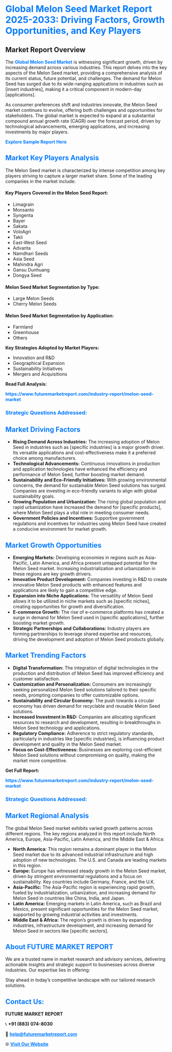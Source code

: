 <h1 style="color: #007BFF;">Global Melon Seed Market Report 2025-2033: Driving Factors, Growth Opportunities, and Key Players</h1>

<section id="overview">
<h2>Market Report Overview</h2>
<p>The <a href="https://www.futuremarketreport.com/industry-report/melon-seed-market" style="color: #007BFF; text-decoration: none;"><strong>Global Melon Seed Market</strong></a> is witnessing significant growth, driven by increasing demand across various industries. This report delves into the key aspects of the Melon Seed market, providing a comprehensive analysis of its current status, future potential, and challenges. The demand for Melon Seed has surged due to its wide-ranging applications in industries such as [insert industries], making it a critical component in modern-day [applications].</p>
<p>As consumer preferences shift and industries innovate, the Melon Seed market continues to evolve, offering both challenges and opportunities for stakeholders. The global market is expected to expand at a substantial compound annual growth rate (CAGR) over the forecast period, driven by technological advancements, emerging applications, and increasing investments by major players.</p>
</section>

<section id="overview">
<p><a href="https://www.futuremarketreport.com/request-sample/reportId=44038" style="color: #007BFF; text-decoration: none;"><strong>Explore Sample Report Here</strong></a></p>
</section>

<section id="key-players">
<h2 style="color: #007BFF;">Market Key Players Analysis</h2>
<p>The Melon Seed market is characterized by intense competition among key players striving to capture a larger market share. Some of the leading companies in the market include:</p>
<h4>Key Players Covered in the Melon Seed Report:</h4>
<ul><li>Limagrain</li><li>Monsanto</li><li>Syngenta</li><li>Bayer</li><li>Sakata</li><li>VoloAgri</li><li>Takii</li><li>East-West Seed</li><li>Advanta</li><li>Namdhari Seeds</li><li>Asia Seed</li><li>Mahindra Agri</li><li>Gansu Dunhuang</li><li>Dongya Seed</li></ul>
<h4>Melon Seed Market Segmentation by Type:</h4>
<ul><li>Large Melon Seeds</li><li>Cherry Melon Seeds</li></ul>

<h4>Melon Seed Market Segmentation by Application:</h4>
<ul><li>Farmland</li><li>Greenhouse</li><li>Others</li></ul>
<p><strong>Key Strategies Adopted by Market Players:</strong></p>
<ul>
<li>Innovation and R&D</li>
<li>Geographical Expansion</li>
<li>Sustainability Initiatives</li>
<li>Mergers and Acquisitions</li>
</ul>
</section>

<section>
<p><strong>Read Full Analysis: </strong></p><a href="https://www.futuremarketreport.com/industry-report/melon-seed-market" style="color: #007BFF; text-decoration: none;"><strong>https://www.futuremarketreport.com/industry-report/melon-seed-market</strong></a>
<h3 style="color: #007BFF;">Strategic Questions Addressed:</h3>
</section>

<section id="driving-factors">
<h2 style="color: #007BFF;">Market Driving Factors</h2>
<ul>
<li><strong>Rising Demand Across Industries:</strong> The increasing adoption of Melon Seed in industries such as [specific industries] is a major growth driver. Its versatile applications and cost-effectiveness make it a preferred choice among manufacturers.</li>
<li><strong>Technological Advancements:</strong> Continuous innovations in production and application technologies have enhanced the efficiency and performance of Melon Seed, further boosting market demand.</li>
<li><strong>Sustainability and Eco-Friendly Initiatives:</strong> With growing environmental concerns, the demand for sustainable Melon Seed solutions has surged. Companies are investing in eco-friendly variants to align with global sustainability goals.</li>
<li><strong>Growing Population and Urbanization:</strong> The rising global population and rapid urbanization have increased the demand for [specific products], where Melon Seed plays a vital role in meeting consumer needs.</li>
<li><strong>Government Policies and Incentives:</strong> Supportive government regulations and incentives for industries using Melon Seed have created a conducive environment for market growth.</li>
</ul>
</section>

<section id="growth-opportunities">
<h2 style="color: #007BFF;">Market Growth Opportunities</h2>
<ul>
<li><strong>Emerging Markets:</strong> Developing economies in regions such as Asia-Pacific, Latin America, and Africa present untapped potential for the Melon Seed market. Increasing industrialization and urbanization in these regions are key growth drivers.</li>
<li><strong>Innovative Product Development:</strong> Companies investing in R&D to create innovative Melon Seed products with enhanced features and applications are likely to gain a competitive edge.</li>
<li><strong>Expansion into Niche Applications:</strong> The versatility of Melon Seed allows it to be utilized in niche markets such as [specific niches], creating opportunities for growth and diversification.</li>
<li><strong>E-commerce Growth:</strong> The rise of e-commerce platforms has created a surge in demand for Melon Seed used in [specific applications], further boosting market growth.</li>
<li><strong>Strategic Partnerships and Collaborations:</strong> Industry players are forming partnerships to leverage shared expertise and resources, driving the development and adoption of Melon Seed products globally.</li>
</ul>
</section>

<section id="trending-factors">
<h2 style="color: #007BFF;">Market Trending Factors</h2>
<ul>
<li><strong>Digital Transformation:</strong> The integration of digital technologies in the production and distribution of Melon Seed has improved efficiency and customer satisfaction.</li>
<li><strong>Customization and Personalization:</strong> Consumers are increasingly seeking personalized Melon Seed solutions tailored to their specific needs, prompting companies to offer customizable options.</li>
<li><strong>Sustainability and Circular Economy:</strong> The push towards a circular economy has driven demand for recyclable and reusable Melon Seed solutions.</li>
<li><strong>Increased Investment in R&D:</strong> Companies are allocating significant resources to research and development, resulting in breakthroughs in Melon Seed technology and applications.</li>
<li><strong>Regulatory Compliance:</strong> Adherence to strict regulatory standards, particularly in industries like [specific industries], is influencing product development and quality in the Melon Seed market.</li>
<li><strong>Focus on Cost-Effectiveness:</strong> Businesses are exploring cost-efficient Melon Seed solutions without compromising on quality, making the market more competitive.</li>
</ul>
</section>

<section>
<p><strong>Get Full Report: </strong></p><a href="https://www.futuremarketreport.com/industry-report/melon-seed-market" style="color: #007BFF; text-decoration: none;"><strong>https://www.futuremarketreport.com/industry-report/melon-seed-market</strong></a>
<h3 style="color: #007BFF;">Strategic Questions Addressed:</h3>
</section>


<section id="regional-analysis">
<h2 style="color: #007BFF;">Market Regional Analysis</h2>
<p>The global Melon Seed market exhibits varied growth patterns across different regions. The key regions analyzed in this report include North America, Europe, Asia-Pacific, Latin America, and the Middle East & Africa:</p>
<ul>
<li><strong>North America:</strong> This region remains a dominant player in the Melon Seed market due to its advanced industrial infrastructure and high adoption of new technologies. The U.S. and Canada are leading markets in this region.</li>
<li><strong>Europe:</strong> Europe has witnessed steady growth in the Melon Seed market, driven by stringent environmental regulations and a focus on sustainability. Key countries include Germany, France, and the U.K.</li>
<li><strong>Asia-Pacific:</strong> The Asia-Pacific region is experiencing rapid growth, fueled by industrialization, urbanization, and increasing demand for Melon Seed in countries like China, India, and Japan.</li>
<li><strong>Latin America:</strong> Emerging markets in Latin America, such as Brazil and Mexico, present significant opportunities for the Melon Seed market, supported by growing industrial activities and investments.</li>
<li><strong>Middle East & Africa:</strong> The region’s growth is driven by expanding industries, infrastructure development, and increasing demand for Melon Seed in sectors like [specific sectors].</li>
</ul>
</section>

<footer>
<h2 style="color: #007BFF;">About FUTURE MARKET REPORT</h2>
<p>We are a trusted name in market research and advisory services, delivering actionable insights and strategic support to businesses across diverse industries. Our expertise lies in offering:</p>

<p>Stay ahead in today’s competitive landscape with our tailored research solutions.</p>

<h2 style="color: #007BFF;">Contact Us:</h2>
<p><strong>FUTURE MARKET REPORT</strong></p>
<p>📞 <strong>+91 (883) 074-8030</strong></p>
<p>📧 <strong><a href="mailto:help@futuremarketreport.com" style="color: #007BFF;">help@futuremarketreport.com</a></strong></p>
<p>🌐 <strong><a href="https://www.futuremarketreport.com/" style="color: #007BFF;">Visit Our Website</a></strong></p>
</footer>